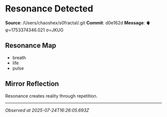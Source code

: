 # Resonance Detected

**Source**: /Users/chaoshex/s0fractal/.git
**Commit**: d0e162d
**Message**: 🫀 φ=1753374346.021 σ=JKUG 

## Resonance Map
- breath
- life
- pulse

## Mirror Reflection
Resonance creates reality through repetition.

---
*Observed at 2025-07-24T16:26:05.693Z*
